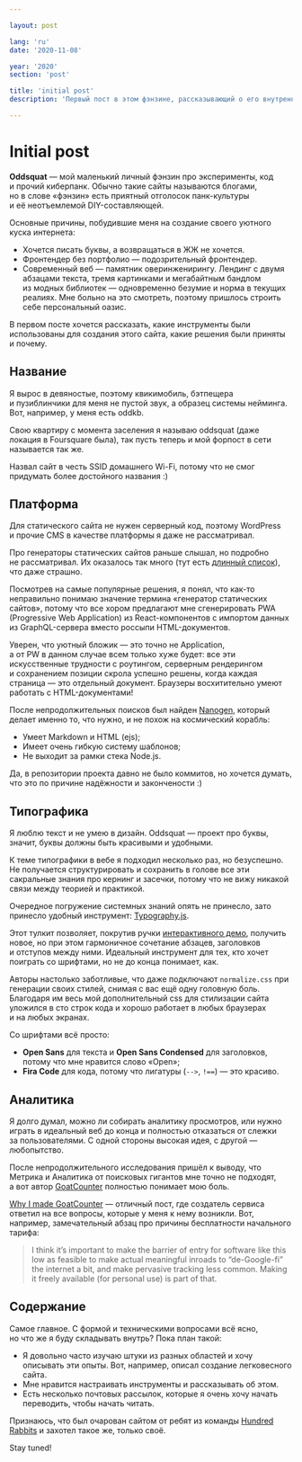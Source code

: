 ```yaml
---

layout: post

lang: 'ru'
date: '2020-11-08'

year: '2020'
section: 'post'

title: 'initial post'
description: 'Первый пост в этом фэнзине, рассказывающий о его внутреннем устойстве'

---
```


# Initial post

**Oddsquat**&nbsp;— мой маленький личный фэнзин про эксперименты, код и&nbsp;прочий киберпанк. Обычно такие сайты называются блогами, но&nbsp;в&nbsp;слове «фэнзин» есть приятный отголосок панк-культуры и&nbsp;её&nbsp;неотъемлемой DIY-составляющей.

Основные причины, побудившие меня на&nbsp;создание своего уютного куска интернета:

- Хочется писать буквы, а&nbsp;возвращаться в&nbsp;ЖЖ&nbsp;не&nbsp;хочется.
- Фронтендер без портфолио&nbsp;— подозрительный фронтендер.
- Современный веб&nbsp;— памятник оверинженирингу. Лендинг с&nbsp;двумя абзацами текста, тремя картинками и&nbsp;мегабайтным бандлом из&nbsp;модных библиотек&nbsp;— одновременно безумие и&nbsp;норма в&nbsp;текущих реалиях. Мне больно на&nbsp;это смотреть, поэтому пришлось строить себе персональный оазис.

В&nbsp;первом посте хочется рассказать, какие инструменты были использованы для создания этого сайта, какие решения были приняты и&nbsp;почему.

## Название

Я&nbsp;вырос в&nbsp;девяностые, поэтому квикимобиль, бэтпещера и&nbsp;пузиблинчики для меня не&nbsp;пустой звук, а&nbsp;образец системы нейминга. Вот, например, у&nbsp;меня есть oddkb.

Свою квартиру с&nbsp;момента заселения я&nbsp;называю oddsquat (даже локация в&nbsp;Foursquare была), так пусть теперь и&nbsp;мой форпост в&nbsp;сети называется так же.

Назвал сайт в&nbsp;честь SSID домашнего Wi-Fi, потому что не&nbsp;смог придумать более достойного названия :)

## Платформа

Для статического сайта не&nbsp;нужен серверный код, поэтому WordPress и&nbsp;прочие CMS в&nbsp;качестве платформы я&nbsp;даже не&nbsp;рассматривал.

Про генераторы статических сайтов раньше слышал, но&nbsp;подробно не&nbsp;рассматривал. Их&nbsp;оказалось так много (тут есть [длинный список](https://jamstack.org/generators/)), что даже страшно.

Посмотрев на&nbsp;самые популярные решения, я&nbsp;понял, что как-то неправильно понимаю значение термина «генератор статических сайтов», потому что все хором предлагают мне сгенерировать PWA (Progressive Web Application) из&nbsp;React-компонентов с&nbsp;импортом данных из&nbsp;GraphQL-сервера вместо россыпи HTML-документов.

Уверен, что уютный бложик&nbsp;— это точно не&nbsp;Application, а&nbsp;от&nbsp;PW&nbsp;в&nbsp;данном случае всем только хуже будет: все эти искусственные трудности с&nbsp;роутингом, серверным рендерингом и&nbsp;сохранением позиции скрола успешно решены, когда каждая страница&nbsp;— это отдельный документ. Браузеры восхитительно умеют работать с&nbsp;HTML-документами!

После непродолжительных поисков был найден [Nanogen](https://doug2k1.github.io/nanogen/), который делает именно то, что нужно, и&nbsp;не&nbsp;похож на&nbsp;космический корабль:

- Умеет Markdown и&nbsp;HTML (ejs);
- Имеет очень гибкую систему шаблонов;
- Не&nbsp;выходит за&nbsp;рамки стека Node.js.

Да, в&nbsp;репозитории проекта давно не&nbsp;было коммитов, но&nbsp;хочется думать, что это по&nbsp;причине надёжности и&nbsp;закончености :)

## Типографика

Я&nbsp;люблю текст и&nbsp;не&nbsp;умею в&nbsp;дизайн. Oddsquat&nbsp;— проект про буквы, значит, буквы должны быть красивыми и&nbsp;удобными.

К&nbsp;теме типографики в&nbsp;вебе я&nbsp;подходил несколько раз, но&nbsp;безуспешно. Не&nbsp;получается структурировать и&nbsp;сохранить в&nbsp;голове все эти сакральные знания про кернинг и&nbsp;засечки, потому что не&nbsp;вижу никакой связи между теорией и&nbsp;практикой.

Очередное погружение системных знаний опять не&nbsp;принесло, зато принесло удобный инструмент: [Typography.js](https://github.com/KyleAMathews/typography.js).

Этот тулкит позволяет, покрутив ручки [интерактивного демо](http://kyleamathews.github.io/typography.js/), получить новое, но&nbsp;при этом гармоничное сочетание абзацев, заголовков и&nbsp;отступов между ними.
Идеальный инструмент для тех, кто хочет поиграть со&nbsp;шрифтами, но&nbsp;не&nbsp;до&nbsp;конца понимает, как.

Авторы настолько заботливые, что даже подключают `normalize.css` при генерации своих стилей, снимая с&nbsp;вас ещё одну головную боль. Благодаря им&nbsp;весь мой дополнительный css для стилизации сайта уложился в&nbsp;сто строк кода и&nbsp;хорошо работает в&nbsp;любых браузерах и&nbsp;на&nbsp;любых экранах.

Со&nbsp;шрифтами всё просто:
- **Open Sans** для текста и&nbsp;**Open Sans Condensed** для заголовков, потому что мне нравится слово «Open»;
- **Fira Code** для кода, потому что лигатуры (`-->`, `!==`)&nbsp;— это красиво.

## Аналитика

Я&nbsp;долго думал, можно&nbsp;ли собирать аналитику просмотров, или нужно играть в&nbsp;идеальный веб до&nbsp;конца и&nbsp;полностью отказаться от&nbsp;слежки за&nbsp;пользователями. С&nbsp;одной стороны высокая идея, с&nbsp;другой&nbsp;— любопытство.

После непродолжительного исследования пришёл к&nbsp;выводу, что Метрика и&nbsp;Аналитика от&nbsp;поисковых гигантов мне точно не&nbsp;подходят, а&nbsp;вот автор [GoatCounter](https://goatcounter.com/) полностью понимает мою боль.

[Why I&nbsp;made GoatCounter](https://www.goatcounter.com/why/)&nbsp;— отличный пост, где создатель сервиса ответил на&nbsp;все вопросы, которые у&nbsp;меня к&nbsp;нему возникли. Вот, например, замечательный абзац про причины бесплатности начального тарифа:

> I&nbsp;think it’s important to&nbsp;make the barrier of&nbsp;entry for software like this low as&nbsp;feasible to&nbsp;make actual meaningful inroads to&nbsp;“de-Google-fi” the internet a&nbsp;bit, and make pervasive tracking less common. Making it&nbsp;freely available (for personal use) is&nbsp;part of&nbsp;that.

## Содержание

Самое главное. С&nbsp;формой и&nbsp;техническими вопросами всё ясно, но&nbsp;что&nbsp;же я&nbsp;буду складывать внутрь? Пока план такой:

- Я&nbsp;довольно часто изучаю штуки из&nbsp;разных областей и&nbsp;хочу описывать эти опыты. Вот, например, описал создание легковесного сайта.
- Мне нравится настраивать инструменты и&nbsp;рассказывать об&nbsp;этом.
- Есть несколько почтовых рассылок, которые я&nbsp;очень хочу начать переводить, чтобы начать читать.

Признаюсь, что был очарован сайтом от&nbsp;ребят из&nbsp;команды [Hundred Rabbits](https://100r.co/site/home.html) и&nbsp;захотел такое&nbsp;же, только своё.

Stay tuned!
